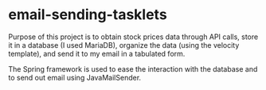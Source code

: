 # email-sending-tasklets

Purpose of this project is to obtain stock prices data through API calls, store it in a database (I used MariaDB), organize the data (using the velocity template), and send it to my email in a tabulated form.

The Spring framework is used to ease the interaction with the database and to send out email using JavaMailSender.
